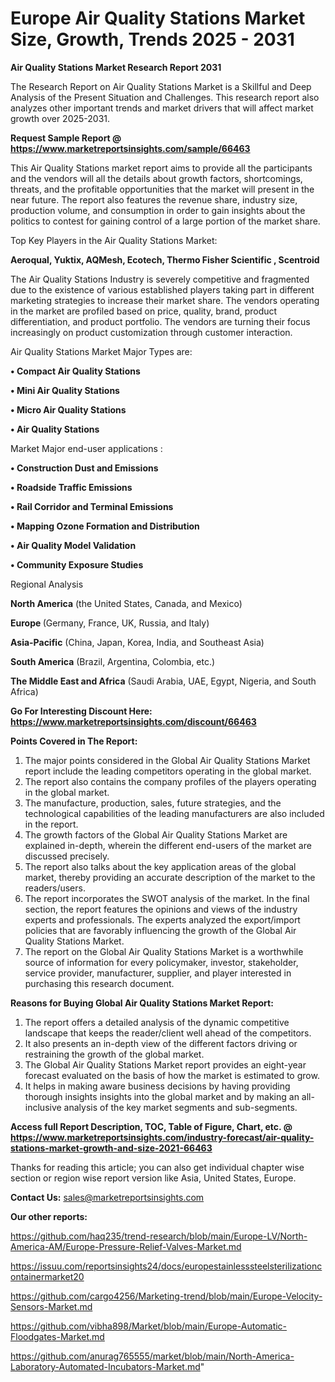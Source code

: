 # Europe Air Quality Stations Market Size, Growth, Trends 2025 - 2031

<strong>Air Quality Stations Market Research Report 2031</strong>

The Research Report on Air Quality Stations Market is a Skillful and Deep Analysis of the Present Situation and Challenges. This research report also analyzes other important trends and market drivers that will affect market growth over 2025-2031.

<strong>Request Sample Report @ <a href=https://www.marketreportsinsights.com/sample/66463>https://www.marketreportsinsights.com/sample/66463</a></strong>

This Air Quality Stations market report aims to provide all the participants and the vendors will all the details about growth factors, shortcomings, threats, and the profitable opportunities that the market will present in the near future. The report also features the revenue share, industry size, production volume, and consumption in order to gain insights about the politics to contest for gaining control of a large portion of the market share.

Top Key Players in the Air Quality Stations Market:

<strong>Aeroqual, Yuktix, AQMesh, Ecotech, Thermo Fisher Scientific , Scentroid</strong>

The Air Quality Stations Industry is severely competitive and fragmented due to the existence of various established players taking part in different marketing strategies to increase their market share. The vendors operating in the market are profiled based on price, quality, brand, product differentiation, and product portfolio. The vendors are turning their focus increasingly on product customization through customer interaction.

Air Quality Stations Market Major Types are:

<strong>• Compact Air Quality Stations

• Mini Air Quality Stations

• Micro Air Quality Stations

• Air Quality Stations</strong>

Market Major end-user applications :

<strong>• Construction Dust and Emissions

• Roadside Traffic Emissions

• Rail Corridor and Terminal Emissions

• Mapping Ozone Formation and Distribution

• Air Quality Model Validation

• Community Exposure Studies</strong>

Regional Analysis

</u><strong><b>North America</b></strong> (the United States, Canada, and Mexico)

<strong><b>Europe </b></strong>(Germany, France, UK, Russia, and Italy)

<strong><b>Asia-Pacific</b></strong> (China, Japan, Korea, India, and Southeast Asia)

<strong><b>South America</b></strong> (Brazil, Argentina, Colombia, etc.)

<strong><b>The Middle East and Africa</b></strong> (Saudi Arabia, UAE, Egypt, Nigeria, and South Africa)

<strong>Go For Interesting Discount Here: <a href=https://www.marketreportsinsights.com/discount/66463>https://www.marketreportsinsights.com/discount/66463</a></strong>

<strong>Points Covered in The Report:</strong>
<ol>
  <li>The major points considered in the Global Air Quality Stations Market report include the leading competitors operating in the global market.</li>
  <li>The report also contains the company profiles of the players operating in the global market.</li>
  <li>The manufacture, production, sales, future strategies, and the technological capabilities of the leading manufacturers are also included in the report.</li>
  <li>The growth factors of the Global Air Quality Stations Market are explained in-depth, wherein the different end-users of the market are discussed precisely.</li>
  <li>The report also talks about the key application areas of the global market, thereby providing an accurate description of the market to the readers/users.</li>
  <li>The report incorporates the SWOT analysis of the market. In the final section, the report features the opinions and views of the industry experts and professionals. The experts analyzed the export/import policies that are favorably influencing the growth of the Global Air Quality Stations Market.</li>
  <li>The report on the Global Air Quality Stations Market is a worthwhile source of information for every policymaker, investor, stakeholder, service provider, manufacturer, supplier, and player interested in purchasing this research document.</li>
</ol>
<strong>Reasons for Buying Global Air Quality Stations Market Report:</strong>

<ol>
  <li>The report offers a detailed analysis of the dynamic competitive landscape that keeps the reader/client well ahead of the competitors.</li>
  <li>It also presents an in-depth view of the different factors driving or restraining the growth of the global market.</li>
  <li>The Global Air Quality Stations Market report provides an eight-year forecast evaluated on the basis of how the market is estimated to grow.</li>
  <li>It helps in making aware business decisions by having providing thorough insights insights into the global market and by making an all-inclusive analysis of the key market segments and sub-segments.</li>
</ol>
<strong>Access full Report Description, TOC, Table of Figure, Chart, etc. @ <a href=https://www.marketreportsinsights.com/industry-forecast/air-quality-stations-market-growth-and-size-2021-66463>https://www.marketreportsinsights.com/industry-forecast/air-quality-stations-market-growth-and-size-2021-66463</a></strong>


Thanks for reading this article; you can also get individual chapter wise section or region wise report version like Asia, United States, Europe.

<strong>Contact Us:</strong>
sales@marketreportsinsights.com

<strong>Our other reports:</strong>

<a href=https://github.com/haq235/trend-research/blob/main/Europe-LV/North-America-AM/Europe-Pressure-Relief-Valves-Market.md>https://github.com/haq235/trend-research/blob/main/Europe-LV/North-America-AM/Europe-Pressure-Relief-Valves-Market.md</a>

<a href=https://issuu.com/reportsinsights24/docs/europestainlesssteelsterilizationcontainermarket20>https://issuu.com/reportsinsights24/docs/europestainlesssteelsterilizationcontainermarket20</a>

<a href=https://github.com/cargo4256/Marketing-trend/blob/main/Europe-Velocity-Sensors-Market.md>https://github.com/cargo4256/Marketing-trend/blob/main/Europe-Velocity-Sensors-Market.md</a>

<a href=https://github.com/vibha898/Market/blob/main/Europe-Automatic-Floodgates-Market.md>https://github.com/vibha898/Market/blob/main/Europe-Automatic-Floodgates-Market.md</a>

<a href=https://github.com/anurag765555/market/blob/main/North-America-Laboratory-Automated-Incubators-Market.md>https://github.com/anurag765555/market/blob/main/North-America-Laboratory-Automated-Incubators-Market.md</a>"
